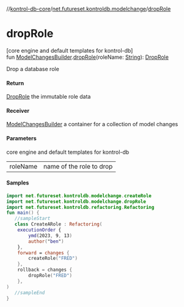//[kontrol-db-core](../../index.md)/[net.futureset.kontroldb.modelchange](index.md)/[dropRole](drop-role.md)

# dropRole

[core engine and default templates for kontrol-db]\
fun [ModelChangesBuilder](../net.futureset.kontroldb.dsl/-model-changes-builder/index.md).[dropRole](drop-role.md)(roleName: [String](https://kotlinlang.org/api/latest/jvm/stdlib/kotlin/-string/index.html)): [DropRole](-drop-role/index.md)

Drop a database role

#### Return

[DropRole](-drop-role/index.md) the immutable role data

#### Receiver

[ModelChangesBuilder](../net.futureset.kontroldb.dsl/-model-changes-builder/index.md) a container for a collection of model changes

#### Parameters

core engine and default templates for kontrol-db

| | |
|---|---|
| roleName | name of the role to drop |

#### Samples

```kotlin
import net.futureset.kontroldb.modelchange.createRole
import net.futureset.kontroldb.modelchange.dropRole
import net.futureset.kontroldb.refactoring.Refactoring
fun main() { 
   //sampleStart 
   class CreateARole : Refactoring(
    executionOrder {
        ymd(2023, 9, 13)
        author("ben")
    },
    forward = changes {
        createRole("FRED")
    },
    rollback = changes {
        dropRole("FRED")
    },
) 
   //sampleEnd
}
```
